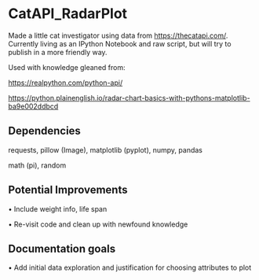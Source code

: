 # CatAPI_RadarPlot
Made a little cat investigator using data from https://thecatapi.com/. Currently living as an IPython Notebook and raw script, but will try to publish in a more friendly way.

Used with knowledge gleaned from:

https://realpython.com/python-api/ 

https://python.plainenglish.io/radar-chart-basics-with-pythons-matplotlib-ba9e002ddbcd

## Dependencies
requests, pillow (Image), matplotlib (pyplot), numpy, pandas

math (pi), random


## Potential Improvements
• Include weight info, life span

• Re-visit code and clean up with newfound knowledge

## Documentation goals
• Add initial data exploration and justification for choosing attributes to plot
